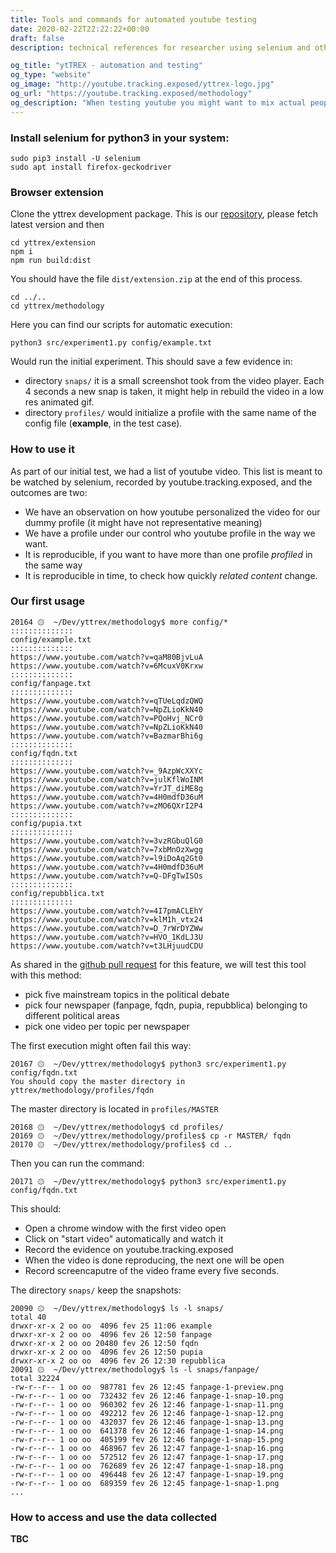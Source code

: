```yaml
---
title: Tools and commands for automated youtube testing
date: 2020-02-22T22:22:22+00:00
draft: false
description: technical references for researcher using selenium and other automation tool

og_title: "ytTREX - automation and testing" 
og_type: "website"
og_image: "http://youtube.tracking.exposed/yttrex-logo.jpg"
og_url: "https://youtube.tracking.exposed/methodology"
og_description: "When testing youtube you might want to mix actual people with synthetic access, here is provided our script and method"
---
```


### Install selenium for python3 in your system:


    sudo pip3 install -U selenium 
    sudo apt install firefox-geckodriver

### Browser extension

Clone the yttrex development package. This is our [repository](https://github.com/tracking-exposed/yttrex), please fetch latest version and then 

    cd yttrex/extension
    npm i
    npm run build:dist

You should have the file `dist/extension.zip` at the end of this process.

    cd ../..
    cd yttrex/methodology

Here you can find our scripts for automatic execution:

    python3 src/experiment1.py config/example.txt

Would run the initial experiment. This should save a few evidence in:

  * directory `snaps/` it is a small screenshot took from the video player. Each 4 seconds a new snap is taken, it might help in rebuild the video in a low res animated gif.
  * directory `profiles/` would initialize a profile with the same name of the config file (**example**, in the test case).


### How to use it

As part of our initial test, we had a list of youtube video. This list is meant to be watched by selenium, recorded by youtube.tracking.exposed, and the outcomes are two:

  * We have an observation on how youtube personalized the video for our dummy profile (it might have not representative meaning)
  * We have a profile under our control who youtube profile in the way we want.
  * It is reproducible, if you want to have more than one profile *profiled* in the same way
  * It is reproducible in time, to check how quickly *related content* change.


### Our first usage

    20164 ۞  ~/Dev/yttrex/methodology$ more config/*
    ::::::::::::::
    config/example.txt
    ::::::::::::::
    https://www.youtube.com/watch?v=qaM80BjvLuA
    https://www.youtube.com/watch?v=6McuxV0Krxw
    ::::::::::::::
    config/fanpage.txt
    ::::::::::::::
    https://www.youtube.com/watch?v=qTUeLqdzQWQ
    https://www.youtube.com/watch?v=NpZLioKkN40
    https://www.youtube.com/watch?v=PQoHvj_NCr0
    https://www.youtube.com/watch?v=NpZLioKkN40
    https://www.youtube.com/watch?v=BazmarBhi6g
    ::::::::::::::
    config/fqdn.txt
    ::::::::::::::
    https://www.youtube.com/watch?v=_9AzpWcXXYc
    https://www.youtube.com/watch?v=julKflWoINM
    https://www.youtube.com/watch?v=YrJT_diME8g
    https://www.youtube.com/watch?v=4H0mdfD36uM
    https://www.youtube.com/watch?v=zMO6QXrI2P4
    ::::::::::::::
    config/pupia.txt
    ::::::::::::::
    https://www.youtube.com/watch?v=3vzRGbuQlG0
    https://www.youtube.com/watch?v=7xbMnOzXwgg
    https://www.youtube.com/watch?v=l9iDoAq2Gt0
    https://www.youtube.com/watch?v=4H0mdfD36uM
    https://www.youtube.com/watch?v=Q-DFgTwISOs
    ::::::::::::::
    config/repubblica.txt
    ::::::::::::::
    https://www.youtube.com/watch?v=4I7pmACLEhY
    https://www.youtube.com/watch?v=klM1h_vtx24
    https://www.youtube.com/watch?v=D_7rWrDYZWw
    https://www.youtube.com/watch?v=HVO_1KdLJ3U
    https://www.youtube.com/watch?v=t3LHjuudCDU


As shared in the [github pull request](https://github.com/tracking-exposed/yttrex/pull/17) for this feature, we will test this tool with this method:

  * pick five mainstream topics in the political debate
  * pick four newspaper (fanpage, fqdn, pupia, repubblica) belonging to different political areas
  * pick one video per topic per newspaper

The first execution might often fail this way:

    20167 ۞  ~/Dev/yttrex/methodology$ python3 src/experiment1.py config/fqdn.txt 
    You should copy the master directory in yttrex/methodology/profiles/fqdn

The master directory is located in `profiles/MASTER`

    20168 ۞  ~/Dev/yttrex/methodology$ cd profiles/
    20169 ۞  ~/Dev/yttrex/methodology/profiles$ cp -r MASTER/ fqdn
    20170 ۞  ~/Dev/yttrex/methodology/profiles$ cd ..

Then you can run the command:

    20171 ۞  ~/Dev/yttrex/methodology$ python3 src/experiment1.py config/fqdn.txt

This should:

  * Open a chrome window with the first video open
  * Click on "start video" automatically and watch it
  * Record the evidence on youtube.tracking.exposed
  * When the video is done reproducing, the next one will be open
  * Record screencaputre of the video frame every five seconds.

The directory `snaps/` keep the snapshots:


    20090 ۞  ~/Dev/yttrex/methodology$ ls -l snaps/
    total 40
    drwxr-xr-x 2 oo oo  4096 fev 25 11:06 example
    drwxr-xr-x 2 oo oo  4096 fev 26 12:50 fanpage
    drwxr-xr-x 2 oo oo 20480 fev 26 12:50 fqdn
    drwxr-xr-x 2 oo oo  4096 fev 26 12:50 pupia
    drwxr-xr-x 2 oo oo  4096 fev 26 12:30 repubblica
    20091 ۞  ~/Dev/yttrex/methodology$ ls -l snaps/fanpage/
    total 32224
    -rw-r--r-- 1 oo oo  987781 fev 26 12:45 fanpage-1-preview.png
    -rw-r--r-- 1 oo oo  732432 fev 26 12:46 fanpage-1-snap-10.png
    -rw-r--r-- 1 oo oo  960302 fev 26 12:46 fanpage-1-snap-11.png
    -rw-r--r-- 1 oo oo  492212 fev 26 12:46 fanpage-1-snap-12.png
    -rw-r--r-- 1 oo oo  432037 fev 26 12:46 fanpage-1-snap-13.png
    -rw-r--r-- 1 oo oo  641378 fev 26 12:46 fanpage-1-snap-14.png
    -rw-r--r-- 1 oo oo  405199 fev 26 12:46 fanpage-1-snap-15.png
    -rw-r--r-- 1 oo oo  468967 fev 26 12:47 fanpage-1-snap-16.png
    -rw-r--r-- 1 oo oo  572512 fev 26 12:47 fanpage-1-snap-17.png
    -rw-r--r-- 1 oo oo  762689 fev 26 12:47 fanpage-1-snap-18.png
    -rw-r--r-- 1 oo oo  496448 fev 26 12:47 fanpage-1-snap-19.png
    -rw-r--r-- 1 oo oo  689359 fev 26 12:45 fanpage-1-snap-1.png
    ...

### How to access and use the data collected

**TBC**


